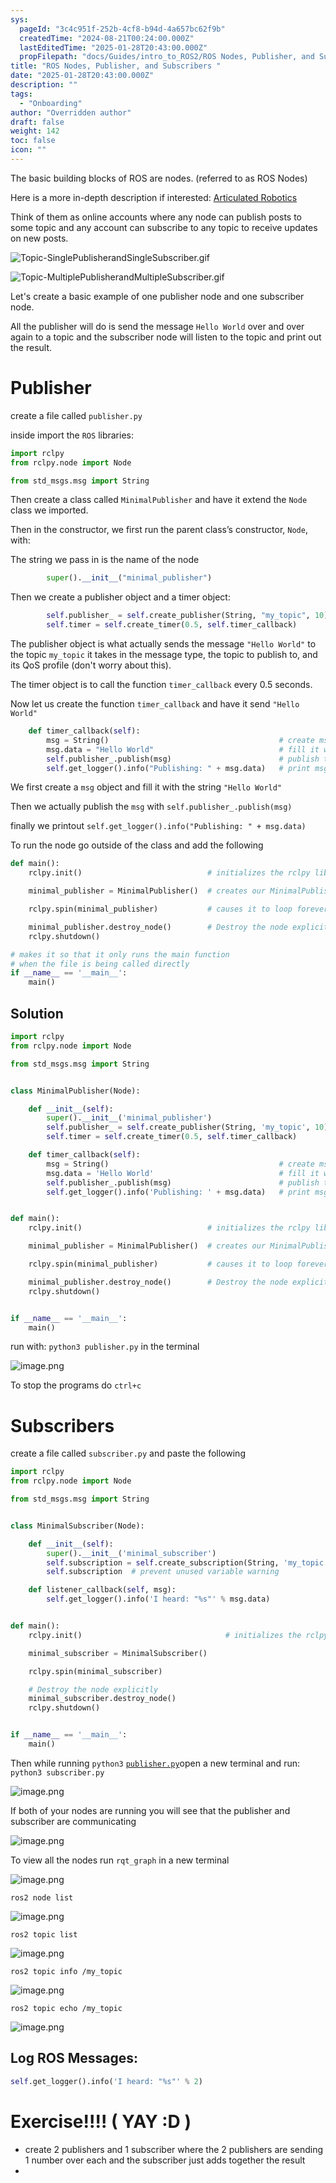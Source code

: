 ```yaml
---
sys:
  pageId: "3c4c951f-252b-4cf8-b94d-4a657bc62f9b"
  createdTime: "2024-08-21T00:24:00.000Z"
  lastEditedTime: "2025-01-28T20:43:00.000Z"
  propFilepath: "docs/Guides/intro_to_ROS2/ROS Nodes, Publisher, and Subscribers .md"
title: "ROS Nodes, Publisher, and Subscribers "
date: "2025-01-28T20:43:00.000Z"
description: ""
tags:
  - "Onboarding"
author: "Overridden author"
draft: false
weight: 142
toc: false
icon: ""
---
```


The basic building blocks of ROS are nodes. (referred to as ROS Nodes)

Here is a more in-depth description if interested: [Articulated Robotics](https://articulatedrobotics.xyz/tutorials/ready-for-ros/ros-overview#2-nodes)

Think of them as online accounts where any node can publish posts to some topic and any account can subscribe to any topic to receive updates on new posts.

![Topic-SinglePublisherandSingleSubscriber.gif](https://docs.ros.org/en/humble/_images/Topic-SinglePublisherandSingleSubscriber.gif)

![Topic-MultiplePublisherandMultipleSubscriber.gif](https://docs.ros.org/en/humble/_images/Topic-MultiplePublisherandMultipleSubscriber.gif)

Let's create a basic example of one publisher node and one subscriber node.

All the publisher will do is send the message `Hello World` over and over again to a topic and the subscriber node will listen to the topic and print out the result.

# Publisher

create a file called `publisher.py` 

inside import the `ROS` libraries:

```python
import rclpy
from rclpy.node import Node

from std_msgs.msg import String
```

Then create a class called `MinimalPublisher` and have it extend the `Node` class we imported.

Then in the constructor, we first run the parent class’s constructor, `Node`, with:

The string we pass in is the name of the node

```python
        super().__init__("minimal_publisher")
```

Then we create a publisher object and a timer object:

```python
        self.publisher_ = self.create_publisher(String, "my_topic", 10)
        self.timer = self.create_timer(0.5, self.timer_callback)
```

The publisher object is what actually sends the message `"Hello World"` to the topic `my_topic` it takes in the message type, the topic to publish to, and its QoS profile (don't worry about this).

The timer object is to call the function `timer_callback` every 0.5 seconds.

Now let us create the function `timer_callback` and have it send `"Hello World"`

```python
    def timer_callback(self):
        msg = String()                                      # create msg object
        msg.data = "Hello World"                            # fill it with data
        self.publisher_.publish(msg)                        # publish the message
        self.get_logger().info("Publishing: " + msg.data)   # print msg
```

We first create a `msg` object and fill it with the string `"Hello World"`

Then we actually publish the `msg` with `self.publisher_.publish(msg)`

finally we printout `self.get_logger().info("Publishing: " + msg.data)`

To run the node go outside of the class and add the following

```python
def main():
    rclpy.init()                            # initializes the rclpy library

    minimal_publisher = MinimalPublisher()  # creates our MinimalPublisher object

    rclpy.spin(minimal_publisher)           # causes it to loop forever

    minimal_publisher.destroy_node()        # Destroy the node explicitly
    rclpy.shutdown()

# makes it so that it only runs the main function
# when the file is being called directly
if __name__ == '__main__': 
    main()
```

## Solution

```python
import rclpy
from rclpy.node import Node

from std_msgs.msg import String


class MinimalPublisher(Node):

    def __init__(self):
        super().__init__('minimal_publisher')
        self.publisher_ = self.create_publisher(String, 'my_topic', 10)
        self.timer = self.create_timer(0.5, self.timer_callback)

    def timer_callback(self):
        msg = String()                                      # create msg object
        msg.data = 'Hello World'                            # fill it with data
        self.publisher_.publish(msg)                        # publish the message
        self.get_logger().info('Publishing: ' + msg.data)   # print msg


def main():
    rclpy.init()                            # initializes the rclpy library

    minimal_publisher = MinimalPublisher()  # creates our MinimalPublisher object

    rclpy.spin(minimal_publisher)           # causes it to loop forever

    minimal_publisher.destroy_node()        # Destroy the node explicitly
    rclpy.shutdown()


if __name__ == '__main__':
    main()
```

run with: `python3 publisher.py` in the terminal

![image.png](https://prod-files-secure.s3.us-west-2.amazonaws.com/d518164a-d88e-44d1-a4ee-3adb3bd8bce0/9214accb-ad5b-44f1-a31c-b3167c59138b/image.png?X-Amz-Algorithm=AWS4-HMAC-SHA256&X-Amz-Content-Sha256=UNSIGNED-PAYLOAD&X-Amz-Credential=ASIAZI2LB466TK7657ZX%2F20250614%2Fus-west-2%2Fs3%2Faws4_request&X-Amz-Date=20250614T100829Z&X-Amz-Expires=3600&X-Amz-Security-Token=IQoJb3JpZ2luX2VjED8aCXVzLXdlc3QtMiJIMEYCIQDYS7MuzHt8Xfu8bE2Ml7kx%2BEs89qQvkIZqLu8ETahlQQIhAJcCWMaYnxQeCpbGrQYU69%2FI6VKTKB%2BO%2BblHqHw7960VKv8DCCgQABoMNjM3NDIzMTgzODA1IgyaJ5ibBFax8ji9rXQq3APwo%2FYnXUTr0qbMb8HusxTS79gjLL4NiZIQ8nGEoHA4zPjI9FAdOz6BVrhlhOwF2vIgD3ZWR8kz1C%2FBTxBbwRWQxslK%2BB8pM8mRnAWDk7Qwve3ld3FRO2hY84LT%2FmMnZT%2BDN292h3KV%2FS7hrQRSog0OaRq1M10Ce%2FH16IEGkDrpDdZwGqeQiNblU3ow7wcWvSauMs5%2FL4VppHpmjS99pOmuBMnn1ydmKhnpV%2FfOBvwhknDspqcSEqE8QRNtWphn1P5EGW7sFYAHth0bNDRgTw7u3V9CteoLoT3M7lR1xQw0XZLyv9GuUZ%2BqMTCvT8MlvaNM7LtBUkS2%2BWNskrHP%2B1%2FFpp8Fy87%2BRhCKZDZ87PTKayok3Kq%2BkMZVI%2FR7DKOKh3SRnEuhhttFJ0yT5AbVMtQy6MUlJGfZ%2BhvjQ%2FNFSSSnRrwMMRF4EECXp4hdv3UJjbKXcZ0PJfvUf7hPCQrqKmDju1Jk5h9K%2FQO20Ae%2FdjrNLA%2BvuAyuVJmY2%2Fv%2BZLiS1S2nfnJ1tvBZy2tIG24MsyTe8ZQUsKOYn7a9F6z0eyD1u8zEeZAM%2FTSilFwQDGVk1UT%2FHd7Ow%2B2BpCDoRgY%2FHbh68srf1kBmCLD902iuHlNDf0WnYCANbqxZLKpt%2BTCLvLTCBjqkAWK2vF%2FiAHXBDNpR6Jxxq88ktNs9WRvB5sc%2BBbqetcHgChvR1sxGNKiWNMZR5cGvNNYObeYw7mI1wUYxm%2BI8L2d0sFVfNjTEqn3e2UHwxUYnBo1n5jLtIcdFfQz4V1Xul7KppuzFDZ9bV7P3OPtGlKgbb%2BcMjF2dsJ8C2rMGPmvqgZLXpDi7B30qyZFzhlvtxAF8r0W2D8iKnWKnWuU0ur6S0CwI&X-Amz-Signature=96bdf95ebb602e6b211c01d9799c917b26a0df445564e89c6e678ca7b2efa540&X-Amz-SignedHeaders=host&x-amz-checksum-mode=ENABLED&x-id=GetObject)

To stop the programs do `ctrl+c`

# Subscribers

create a file called `subscriber.py` and paste the following

```python
import rclpy
from rclpy.node import Node

from std_msgs.msg import String


class MinimalSubscriber(Node):

    def __init__(self):
        super().__init__('minimal_subscriber')
        self.subscription = self.create_subscription(String, 'my_topic', self.listener_callback, 10)
        self.subscription  # prevent unused variable warning

    def listener_callback(self, msg):
        self.get_logger().info('I heard: "%s"' % msg.data)


def main():
    rclpy.init()                                # initializes the rclpy library

    minimal_subscriber = MinimalSubscriber()

    rclpy.spin(minimal_subscriber)

    # Destroy the node explicitly
    minimal_subscriber.destroy_node()
    rclpy.shutdown()


if __name__ == '__main__':
    main()
```

Then while running `python3` [`publisher.py`](http://publisher.py/)open a new terminal and run: `python3 subscriber.py` 

![image.png](https://prod-files-secure.s3.us-west-2.amazonaws.com/d518164a-d88e-44d1-a4ee-3adb3bd8bce0/611fccf2-c738-4dbd-94e9-98f209092866/image.png?X-Amz-Algorithm=AWS4-HMAC-SHA256&X-Amz-Content-Sha256=UNSIGNED-PAYLOAD&X-Amz-Credential=ASIAZI2LB466TK7657ZX%2F20250614%2Fus-west-2%2Fs3%2Faws4_request&X-Amz-Date=20250614T100829Z&X-Amz-Expires=3600&X-Amz-Security-Token=IQoJb3JpZ2luX2VjED8aCXVzLXdlc3QtMiJIMEYCIQDYS7MuzHt8Xfu8bE2Ml7kx%2BEs89qQvkIZqLu8ETahlQQIhAJcCWMaYnxQeCpbGrQYU69%2FI6VKTKB%2BO%2BblHqHw7960VKv8DCCgQABoMNjM3NDIzMTgzODA1IgyaJ5ibBFax8ji9rXQq3APwo%2FYnXUTr0qbMb8HusxTS79gjLL4NiZIQ8nGEoHA4zPjI9FAdOz6BVrhlhOwF2vIgD3ZWR8kz1C%2FBTxBbwRWQxslK%2BB8pM8mRnAWDk7Qwve3ld3FRO2hY84LT%2FmMnZT%2BDN292h3KV%2FS7hrQRSog0OaRq1M10Ce%2FH16IEGkDrpDdZwGqeQiNblU3ow7wcWvSauMs5%2FL4VppHpmjS99pOmuBMnn1ydmKhnpV%2FfOBvwhknDspqcSEqE8QRNtWphn1P5EGW7sFYAHth0bNDRgTw7u3V9CteoLoT3M7lR1xQw0XZLyv9GuUZ%2BqMTCvT8MlvaNM7LtBUkS2%2BWNskrHP%2B1%2FFpp8Fy87%2BRhCKZDZ87PTKayok3Kq%2BkMZVI%2FR7DKOKh3SRnEuhhttFJ0yT5AbVMtQy6MUlJGfZ%2BhvjQ%2FNFSSSnRrwMMRF4EECXp4hdv3UJjbKXcZ0PJfvUf7hPCQrqKmDju1Jk5h9K%2FQO20Ae%2FdjrNLA%2BvuAyuVJmY2%2Fv%2BZLiS1S2nfnJ1tvBZy2tIG24MsyTe8ZQUsKOYn7a9F6z0eyD1u8zEeZAM%2FTSilFwQDGVk1UT%2FHd7Ow%2B2BpCDoRgY%2FHbh68srf1kBmCLD902iuHlNDf0WnYCANbqxZLKpt%2BTCLvLTCBjqkAWK2vF%2FiAHXBDNpR6Jxxq88ktNs9WRvB5sc%2BBbqetcHgChvR1sxGNKiWNMZR5cGvNNYObeYw7mI1wUYxm%2BI8L2d0sFVfNjTEqn3e2UHwxUYnBo1n5jLtIcdFfQz4V1Xul7KppuzFDZ9bV7P3OPtGlKgbb%2BcMjF2dsJ8C2rMGPmvqgZLXpDi7B30qyZFzhlvtxAF8r0W2D8iKnWKnWuU0ur6S0CwI&X-Amz-Signature=f7582cd7ad5d27a6e47e9946c94edf3646c1bddc1d638fe4ef0aefe277d661be&X-Amz-SignedHeaders=host&x-amz-checksum-mode=ENABLED&x-id=GetObject)

If both of your nodes are running you will see that the publisher and subscriber are communicating

![image.png](https://prod-files-secure.s3.us-west-2.amazonaws.com/d518164a-d88e-44d1-a4ee-3adb3bd8bce0/eea428b5-1cf0-43bb-a30b-81cbaf6c5c78/image.png?X-Amz-Algorithm=AWS4-HMAC-SHA256&X-Amz-Content-Sha256=UNSIGNED-PAYLOAD&X-Amz-Credential=ASIAZI2LB466TK7657ZX%2F20250614%2Fus-west-2%2Fs3%2Faws4_request&X-Amz-Date=20250614T100829Z&X-Amz-Expires=3600&X-Amz-Security-Token=IQoJb3JpZ2luX2VjED8aCXVzLXdlc3QtMiJIMEYCIQDYS7MuzHt8Xfu8bE2Ml7kx%2BEs89qQvkIZqLu8ETahlQQIhAJcCWMaYnxQeCpbGrQYU69%2FI6VKTKB%2BO%2BblHqHw7960VKv8DCCgQABoMNjM3NDIzMTgzODA1IgyaJ5ibBFax8ji9rXQq3APwo%2FYnXUTr0qbMb8HusxTS79gjLL4NiZIQ8nGEoHA4zPjI9FAdOz6BVrhlhOwF2vIgD3ZWR8kz1C%2FBTxBbwRWQxslK%2BB8pM8mRnAWDk7Qwve3ld3FRO2hY84LT%2FmMnZT%2BDN292h3KV%2FS7hrQRSog0OaRq1M10Ce%2FH16IEGkDrpDdZwGqeQiNblU3ow7wcWvSauMs5%2FL4VppHpmjS99pOmuBMnn1ydmKhnpV%2FfOBvwhknDspqcSEqE8QRNtWphn1P5EGW7sFYAHth0bNDRgTw7u3V9CteoLoT3M7lR1xQw0XZLyv9GuUZ%2BqMTCvT8MlvaNM7LtBUkS2%2BWNskrHP%2B1%2FFpp8Fy87%2BRhCKZDZ87PTKayok3Kq%2BkMZVI%2FR7DKOKh3SRnEuhhttFJ0yT5AbVMtQy6MUlJGfZ%2BhvjQ%2FNFSSSnRrwMMRF4EECXp4hdv3UJjbKXcZ0PJfvUf7hPCQrqKmDju1Jk5h9K%2FQO20Ae%2FdjrNLA%2BvuAyuVJmY2%2Fv%2BZLiS1S2nfnJ1tvBZy2tIG24MsyTe8ZQUsKOYn7a9F6z0eyD1u8zEeZAM%2FTSilFwQDGVk1UT%2FHd7Ow%2B2BpCDoRgY%2FHbh68srf1kBmCLD902iuHlNDf0WnYCANbqxZLKpt%2BTCLvLTCBjqkAWK2vF%2FiAHXBDNpR6Jxxq88ktNs9WRvB5sc%2BBbqetcHgChvR1sxGNKiWNMZR5cGvNNYObeYw7mI1wUYxm%2BI8L2d0sFVfNjTEqn3e2UHwxUYnBo1n5jLtIcdFfQz4V1Xul7KppuzFDZ9bV7P3OPtGlKgbb%2BcMjF2dsJ8C2rMGPmvqgZLXpDi7B30qyZFzhlvtxAF8r0W2D8iKnWKnWuU0ur6S0CwI&X-Amz-Signature=75011a77e878abb7bf7e1bb3c11c9c56c8bc396aa74adbec66336df7e028d14a&X-Amz-SignedHeaders=host&x-amz-checksum-mode=ENABLED&x-id=GetObject)

To view all the nodes run `rqt_graph` in a new terminal

![image.png](https://prod-files-secure.s3.us-west-2.amazonaws.com/d518164a-d88e-44d1-a4ee-3adb3bd8bce0/1d98e964-4318-4d62-b5c4-8c8f78368598/image.png?X-Amz-Algorithm=AWS4-HMAC-SHA256&X-Amz-Content-Sha256=UNSIGNED-PAYLOAD&X-Amz-Credential=ASIAZI2LB466TK7657ZX%2F20250614%2Fus-west-2%2Fs3%2Faws4_request&X-Amz-Date=20250614T100829Z&X-Amz-Expires=3600&X-Amz-Security-Token=IQoJb3JpZ2luX2VjED8aCXVzLXdlc3QtMiJIMEYCIQDYS7MuzHt8Xfu8bE2Ml7kx%2BEs89qQvkIZqLu8ETahlQQIhAJcCWMaYnxQeCpbGrQYU69%2FI6VKTKB%2BO%2BblHqHw7960VKv8DCCgQABoMNjM3NDIzMTgzODA1IgyaJ5ibBFax8ji9rXQq3APwo%2FYnXUTr0qbMb8HusxTS79gjLL4NiZIQ8nGEoHA4zPjI9FAdOz6BVrhlhOwF2vIgD3ZWR8kz1C%2FBTxBbwRWQxslK%2BB8pM8mRnAWDk7Qwve3ld3FRO2hY84LT%2FmMnZT%2BDN292h3KV%2FS7hrQRSog0OaRq1M10Ce%2FH16IEGkDrpDdZwGqeQiNblU3ow7wcWvSauMs5%2FL4VppHpmjS99pOmuBMnn1ydmKhnpV%2FfOBvwhknDspqcSEqE8QRNtWphn1P5EGW7sFYAHth0bNDRgTw7u3V9CteoLoT3M7lR1xQw0XZLyv9GuUZ%2BqMTCvT8MlvaNM7LtBUkS2%2BWNskrHP%2B1%2FFpp8Fy87%2BRhCKZDZ87PTKayok3Kq%2BkMZVI%2FR7DKOKh3SRnEuhhttFJ0yT5AbVMtQy6MUlJGfZ%2BhvjQ%2FNFSSSnRrwMMRF4EECXp4hdv3UJjbKXcZ0PJfvUf7hPCQrqKmDju1Jk5h9K%2FQO20Ae%2FdjrNLA%2BvuAyuVJmY2%2Fv%2BZLiS1S2nfnJ1tvBZy2tIG24MsyTe8ZQUsKOYn7a9F6z0eyD1u8zEeZAM%2FTSilFwQDGVk1UT%2FHd7Ow%2B2BpCDoRgY%2FHbh68srf1kBmCLD902iuHlNDf0WnYCANbqxZLKpt%2BTCLvLTCBjqkAWK2vF%2FiAHXBDNpR6Jxxq88ktNs9WRvB5sc%2BBbqetcHgChvR1sxGNKiWNMZR5cGvNNYObeYw7mI1wUYxm%2BI8L2d0sFVfNjTEqn3e2UHwxUYnBo1n5jLtIcdFfQz4V1Xul7KppuzFDZ9bV7P3OPtGlKgbb%2BcMjF2dsJ8C2rMGPmvqgZLXpDi7B30qyZFzhlvtxAF8r0W2D8iKnWKnWuU0ur6S0CwI&X-Amz-Signature=f139d3fedfa7f6547ba5361b5779a41c83a15f50d4cfde44f0864cf9eda17986&X-Amz-SignedHeaders=host&x-amz-checksum-mode=ENABLED&x-id=GetObject)

`ros2 node list`

![image.png](https://prod-files-secure.s3.us-west-2.amazonaws.com/d518164a-d88e-44d1-a4ee-3adb3bd8bce0/680ac8cf-e6d9-4164-9ece-5b9a6fccffee/image.png?X-Amz-Algorithm=AWS4-HMAC-SHA256&X-Amz-Content-Sha256=UNSIGNED-PAYLOAD&X-Amz-Credential=ASIAZI2LB466TK7657ZX%2F20250614%2Fus-west-2%2Fs3%2Faws4_request&X-Amz-Date=20250614T100829Z&X-Amz-Expires=3600&X-Amz-Security-Token=IQoJb3JpZ2luX2VjED8aCXVzLXdlc3QtMiJIMEYCIQDYS7MuzHt8Xfu8bE2Ml7kx%2BEs89qQvkIZqLu8ETahlQQIhAJcCWMaYnxQeCpbGrQYU69%2FI6VKTKB%2BO%2BblHqHw7960VKv8DCCgQABoMNjM3NDIzMTgzODA1IgyaJ5ibBFax8ji9rXQq3APwo%2FYnXUTr0qbMb8HusxTS79gjLL4NiZIQ8nGEoHA4zPjI9FAdOz6BVrhlhOwF2vIgD3ZWR8kz1C%2FBTxBbwRWQxslK%2BB8pM8mRnAWDk7Qwve3ld3FRO2hY84LT%2FmMnZT%2BDN292h3KV%2FS7hrQRSog0OaRq1M10Ce%2FH16IEGkDrpDdZwGqeQiNblU3ow7wcWvSauMs5%2FL4VppHpmjS99pOmuBMnn1ydmKhnpV%2FfOBvwhknDspqcSEqE8QRNtWphn1P5EGW7sFYAHth0bNDRgTw7u3V9CteoLoT3M7lR1xQw0XZLyv9GuUZ%2BqMTCvT8MlvaNM7LtBUkS2%2BWNskrHP%2B1%2FFpp8Fy87%2BRhCKZDZ87PTKayok3Kq%2BkMZVI%2FR7DKOKh3SRnEuhhttFJ0yT5AbVMtQy6MUlJGfZ%2BhvjQ%2FNFSSSnRrwMMRF4EECXp4hdv3UJjbKXcZ0PJfvUf7hPCQrqKmDju1Jk5h9K%2FQO20Ae%2FdjrNLA%2BvuAyuVJmY2%2Fv%2BZLiS1S2nfnJ1tvBZy2tIG24MsyTe8ZQUsKOYn7a9F6z0eyD1u8zEeZAM%2FTSilFwQDGVk1UT%2FHd7Ow%2B2BpCDoRgY%2FHbh68srf1kBmCLD902iuHlNDf0WnYCANbqxZLKpt%2BTCLvLTCBjqkAWK2vF%2FiAHXBDNpR6Jxxq88ktNs9WRvB5sc%2BBbqetcHgChvR1sxGNKiWNMZR5cGvNNYObeYw7mI1wUYxm%2BI8L2d0sFVfNjTEqn3e2UHwxUYnBo1n5jLtIcdFfQz4V1Xul7KppuzFDZ9bV7P3OPtGlKgbb%2BcMjF2dsJ8C2rMGPmvqgZLXpDi7B30qyZFzhlvtxAF8r0W2D8iKnWKnWuU0ur6S0CwI&X-Amz-Signature=42deecc71895efe81944a5836ab0f5637661888369b588191aa063ebfe891ed8&X-Amz-SignedHeaders=host&x-amz-checksum-mode=ENABLED&x-id=GetObject)

`ros2 topic list`

![image.png](https://prod-files-secure.s3.us-west-2.amazonaws.com/d518164a-d88e-44d1-a4ee-3adb3bd8bce0/eee2ebe1-27ef-4a4a-96fb-2ca54126fb29/image.png?X-Amz-Algorithm=AWS4-HMAC-SHA256&X-Amz-Content-Sha256=UNSIGNED-PAYLOAD&X-Amz-Credential=ASIAZI2LB466TK7657ZX%2F20250614%2Fus-west-2%2Fs3%2Faws4_request&X-Amz-Date=20250614T100829Z&X-Amz-Expires=3600&X-Amz-Security-Token=IQoJb3JpZ2luX2VjED8aCXVzLXdlc3QtMiJIMEYCIQDYS7MuzHt8Xfu8bE2Ml7kx%2BEs89qQvkIZqLu8ETahlQQIhAJcCWMaYnxQeCpbGrQYU69%2FI6VKTKB%2BO%2BblHqHw7960VKv8DCCgQABoMNjM3NDIzMTgzODA1IgyaJ5ibBFax8ji9rXQq3APwo%2FYnXUTr0qbMb8HusxTS79gjLL4NiZIQ8nGEoHA4zPjI9FAdOz6BVrhlhOwF2vIgD3ZWR8kz1C%2FBTxBbwRWQxslK%2BB8pM8mRnAWDk7Qwve3ld3FRO2hY84LT%2FmMnZT%2BDN292h3KV%2FS7hrQRSog0OaRq1M10Ce%2FH16IEGkDrpDdZwGqeQiNblU3ow7wcWvSauMs5%2FL4VppHpmjS99pOmuBMnn1ydmKhnpV%2FfOBvwhknDspqcSEqE8QRNtWphn1P5EGW7sFYAHth0bNDRgTw7u3V9CteoLoT3M7lR1xQw0XZLyv9GuUZ%2BqMTCvT8MlvaNM7LtBUkS2%2BWNskrHP%2B1%2FFpp8Fy87%2BRhCKZDZ87PTKayok3Kq%2BkMZVI%2FR7DKOKh3SRnEuhhttFJ0yT5AbVMtQy6MUlJGfZ%2BhvjQ%2FNFSSSnRrwMMRF4EECXp4hdv3UJjbKXcZ0PJfvUf7hPCQrqKmDju1Jk5h9K%2FQO20Ae%2FdjrNLA%2BvuAyuVJmY2%2Fv%2BZLiS1S2nfnJ1tvBZy2tIG24MsyTe8ZQUsKOYn7a9F6z0eyD1u8zEeZAM%2FTSilFwQDGVk1UT%2FHd7Ow%2B2BpCDoRgY%2FHbh68srf1kBmCLD902iuHlNDf0WnYCANbqxZLKpt%2BTCLvLTCBjqkAWK2vF%2FiAHXBDNpR6Jxxq88ktNs9WRvB5sc%2BBbqetcHgChvR1sxGNKiWNMZR5cGvNNYObeYw7mI1wUYxm%2BI8L2d0sFVfNjTEqn3e2UHwxUYnBo1n5jLtIcdFfQz4V1Xul7KppuzFDZ9bV7P3OPtGlKgbb%2BcMjF2dsJ8C2rMGPmvqgZLXpDi7B30qyZFzhlvtxAF8r0W2D8iKnWKnWuU0ur6S0CwI&X-Amz-Signature=623ff525d572e9128ebe3bbb9ed6d345084c2ae689686f2a76fdaeca36337143&X-Amz-SignedHeaders=host&x-amz-checksum-mode=ENABLED&x-id=GetObject)

`ros2 topic info /my_topic`

![image.png](https://prod-files-secure.s3.us-west-2.amazonaws.com/d518164a-d88e-44d1-a4ee-3adb3bd8bce0/6288ef12-cb9e-406f-b9eb-65feed3a9011/image.png?X-Amz-Algorithm=AWS4-HMAC-SHA256&X-Amz-Content-Sha256=UNSIGNED-PAYLOAD&X-Amz-Credential=ASIAZI2LB466TK7657ZX%2F20250614%2Fus-west-2%2Fs3%2Faws4_request&X-Amz-Date=20250614T100829Z&X-Amz-Expires=3600&X-Amz-Security-Token=IQoJb3JpZ2luX2VjED8aCXVzLXdlc3QtMiJIMEYCIQDYS7MuzHt8Xfu8bE2Ml7kx%2BEs89qQvkIZqLu8ETahlQQIhAJcCWMaYnxQeCpbGrQYU69%2FI6VKTKB%2BO%2BblHqHw7960VKv8DCCgQABoMNjM3NDIzMTgzODA1IgyaJ5ibBFax8ji9rXQq3APwo%2FYnXUTr0qbMb8HusxTS79gjLL4NiZIQ8nGEoHA4zPjI9FAdOz6BVrhlhOwF2vIgD3ZWR8kz1C%2FBTxBbwRWQxslK%2BB8pM8mRnAWDk7Qwve3ld3FRO2hY84LT%2FmMnZT%2BDN292h3KV%2FS7hrQRSog0OaRq1M10Ce%2FH16IEGkDrpDdZwGqeQiNblU3ow7wcWvSauMs5%2FL4VppHpmjS99pOmuBMnn1ydmKhnpV%2FfOBvwhknDspqcSEqE8QRNtWphn1P5EGW7sFYAHth0bNDRgTw7u3V9CteoLoT3M7lR1xQw0XZLyv9GuUZ%2BqMTCvT8MlvaNM7LtBUkS2%2BWNskrHP%2B1%2FFpp8Fy87%2BRhCKZDZ87PTKayok3Kq%2BkMZVI%2FR7DKOKh3SRnEuhhttFJ0yT5AbVMtQy6MUlJGfZ%2BhvjQ%2FNFSSSnRrwMMRF4EECXp4hdv3UJjbKXcZ0PJfvUf7hPCQrqKmDju1Jk5h9K%2FQO20Ae%2FdjrNLA%2BvuAyuVJmY2%2Fv%2BZLiS1S2nfnJ1tvBZy2tIG24MsyTe8ZQUsKOYn7a9F6z0eyD1u8zEeZAM%2FTSilFwQDGVk1UT%2FHd7Ow%2B2BpCDoRgY%2FHbh68srf1kBmCLD902iuHlNDf0WnYCANbqxZLKpt%2BTCLvLTCBjqkAWK2vF%2FiAHXBDNpR6Jxxq88ktNs9WRvB5sc%2BBbqetcHgChvR1sxGNKiWNMZR5cGvNNYObeYw7mI1wUYxm%2BI8L2d0sFVfNjTEqn3e2UHwxUYnBo1n5jLtIcdFfQz4V1Xul7KppuzFDZ9bV7P3OPtGlKgbb%2BcMjF2dsJ8C2rMGPmvqgZLXpDi7B30qyZFzhlvtxAF8r0W2D8iKnWKnWuU0ur6S0CwI&X-Amz-Signature=bdc0920155d691c3a99c3d55d0c6059fc81beac51558bc58b55fc3d5c0a3936d&X-Amz-SignedHeaders=host&x-amz-checksum-mode=ENABLED&x-id=GetObject)

`ros2 topic echo /my_topic`

![image.png](https://prod-files-secure.s3.us-west-2.amazonaws.com/d518164a-d88e-44d1-a4ee-3adb3bd8bce0/0a6fcb4d-422d-4a6c-a803-749ef4adf2c6/image.png?X-Amz-Algorithm=AWS4-HMAC-SHA256&X-Amz-Content-Sha256=UNSIGNED-PAYLOAD&X-Amz-Credential=ASIAZI2LB466TK7657ZX%2F20250614%2Fus-west-2%2Fs3%2Faws4_request&X-Amz-Date=20250614T100829Z&X-Amz-Expires=3600&X-Amz-Security-Token=IQoJb3JpZ2luX2VjED8aCXVzLXdlc3QtMiJIMEYCIQDYS7MuzHt8Xfu8bE2Ml7kx%2BEs89qQvkIZqLu8ETahlQQIhAJcCWMaYnxQeCpbGrQYU69%2FI6VKTKB%2BO%2BblHqHw7960VKv8DCCgQABoMNjM3NDIzMTgzODA1IgyaJ5ibBFax8ji9rXQq3APwo%2FYnXUTr0qbMb8HusxTS79gjLL4NiZIQ8nGEoHA4zPjI9FAdOz6BVrhlhOwF2vIgD3ZWR8kz1C%2FBTxBbwRWQxslK%2BB8pM8mRnAWDk7Qwve3ld3FRO2hY84LT%2FmMnZT%2BDN292h3KV%2FS7hrQRSog0OaRq1M10Ce%2FH16IEGkDrpDdZwGqeQiNblU3ow7wcWvSauMs5%2FL4VppHpmjS99pOmuBMnn1ydmKhnpV%2FfOBvwhknDspqcSEqE8QRNtWphn1P5EGW7sFYAHth0bNDRgTw7u3V9CteoLoT3M7lR1xQw0XZLyv9GuUZ%2BqMTCvT8MlvaNM7LtBUkS2%2BWNskrHP%2B1%2FFpp8Fy87%2BRhCKZDZ87PTKayok3Kq%2BkMZVI%2FR7DKOKh3SRnEuhhttFJ0yT5AbVMtQy6MUlJGfZ%2BhvjQ%2FNFSSSnRrwMMRF4EECXp4hdv3UJjbKXcZ0PJfvUf7hPCQrqKmDju1Jk5h9K%2FQO20Ae%2FdjrNLA%2BvuAyuVJmY2%2Fv%2BZLiS1S2nfnJ1tvBZy2tIG24MsyTe8ZQUsKOYn7a9F6z0eyD1u8zEeZAM%2FTSilFwQDGVk1UT%2FHd7Ow%2B2BpCDoRgY%2FHbh68srf1kBmCLD902iuHlNDf0WnYCANbqxZLKpt%2BTCLvLTCBjqkAWK2vF%2FiAHXBDNpR6Jxxq88ktNs9WRvB5sc%2BBbqetcHgChvR1sxGNKiWNMZR5cGvNNYObeYw7mI1wUYxm%2BI8L2d0sFVfNjTEqn3e2UHwxUYnBo1n5jLtIcdFfQz4V1Xul7KppuzFDZ9bV7P3OPtGlKgbb%2BcMjF2dsJ8C2rMGPmvqgZLXpDi7B30qyZFzhlvtxAF8r0W2D8iKnWKnWuU0ur6S0CwI&X-Amz-Signature=6f800fb4fcd4b2ec7e0575a8e45b0af706d3fe32de5c5bafb188cbc58a49feba&X-Amz-SignedHeaders=host&x-amz-checksum-mode=ENABLED&x-id=GetObject)

## Log ROS Messages:

```python
self.get_logger().info('I heard: "%s"' % 2)
```

# Exercise!!!! ( YAY :D )

- create 2 publishers and 1 subscriber where the 2 publishers are sending 1 number over each and the subscriber just adds together the result
- 
